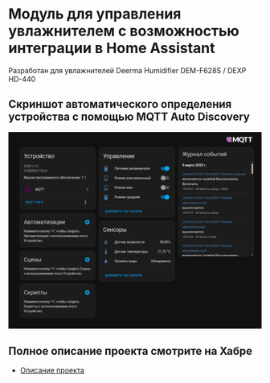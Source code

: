 # Модуль для управления увлажнителем с возможностью интеграции в Home Assistant

Разработан для увлажнителей Deerma Humidifier DEM-F628S / DEXP HD-440

## Скриншот автоматического определения устройства с помощью MQTT Auto Discovery 

![Интеграция в HA с помощью MQTT](images/screen.png)

## Полное описание проекта смотрите на Хабре

- [Описание проекта](https://habr.com/ru/articles/785252/)
